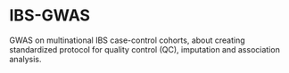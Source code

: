 # IBS-GWAS
GWAS on multinational IBS case-control cohorts, about creating standardized protocol for quality control (QC), imputation and association analysis.

